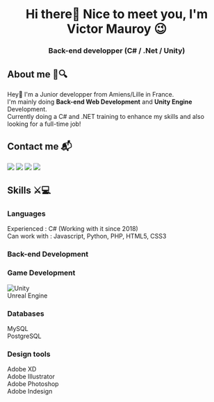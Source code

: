 <h1 align="center">Hi there👋 Nice to meet you, I'm Victor Mauroy 😉</h1>
<h3 align="center"><b>Back-end developper (C# / .Net / Unity)</b></h3>

## About me 📰🔍
Hey🙂 I'm a Junior developper from Amiens/Lille in France. <br>
I'm mainly doing **Back-end Web Development** and **Unity Engine** Development. <br>
Currently doing a C# and .NET training to enhance my skills and also looking for a full-time job! 

## **Contact me 📬**
<a target="_blank" href="https://www.linkedin.com/in/victor-mauroy-01803a1a5/"><img src="https://img.shields.io/badge/linkedin-%230077B5.svg?&style=for-the-badge&logo=linkedin&logoColor=white" /></a>
<a href="mailto:mauroy.victor@gmail.com"><img src="https://img.shields.io/badge/gmail-%23D14836.svg?&style=for-the-badge&logo=gmail&logoColor=white" /></a>
<a href="https://github.com/VictorMauroy/VictorMauroy/blob/main/CV_VictorMauroy_Dev.NET.pdf"><img src="https://img.shields.io/badge/CV%20-%20Resume-ea580f?style=for-the-badge" /></a>
<a href="https://mauroyvictor.wixsite.com/website"><img src="https://img.shields.io/badge/Game_Dev_Portfolio-blue?style=for-the-badge&logo=Google-chrome&logoColor=white)" /></a>

## Skills ⚔💻

### Languages 
Experienced : C# (Working with it since 2018)
<br>
Can work with : Javascript, Python, PHP, HTML5, CSS3
<br>

### Back-end Development

### Game Development
![Unity](https://img.shields.io/badge/-Unity-black?style=square&logo=unity&logoColor=white)
<br>
Unreal Engine

### Databases
MySQL
<br>
PostgreSQL

### Design tools
Adobe XD
<br>
Adobe Illustrator
<br>
Adobe Photoshop
<br>
Adobe Indesign


<!--
**VictorMauroy/VictorMauroy** is a ✨ _special_ ✨ repository because its `README.md` (this file) appears on your GitHub profile.

Here are some ideas to get you started:

- 🔭 I’m currently working on ...
- 🌱 I’m currently learning ...
- 👯 I’m looking to collaborate on ...
- 🤔 I’m looking for help with ...
- 💬 Ask me about ...
- 📫 How to reach me: ...
- 😄 Pronouns: ...
- ⚡ Fun fact: ...
-->
